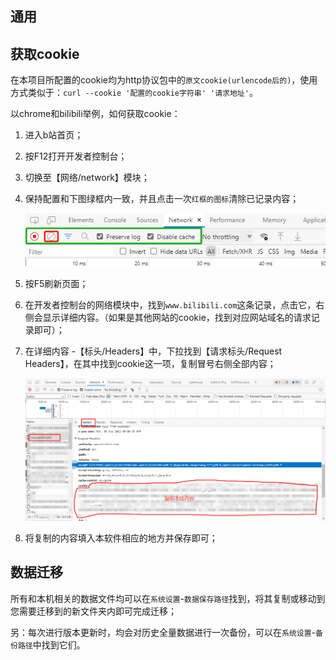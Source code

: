 ## 通用 <!-- {docsify-ignore} -->

## 获取cookie

在本项目所配置的cookie均为http协议包中的`原文cookie(urlencode后的)`，使用方式类似于：`curl --cookie '配置的cookie字符串' '请求地址'`。

以chrome和bilibili举例，如何获取cookie：

1. 进入b站首页；
2. 按F12打开开发者控制台；
3. 切换至【网络/network】模块；
4. 保持配置和下图绿框内一致，并且点击一次`红框的图标`清除已记录内容；

    ![common-cookie](../img/common-cookie-1.png)
5. 按F5刷新页面；
6. 在开发者控制台的网络模块中，找到`www.bilibili.com`这条记录，点击它，右侧会显示详细内容。（如果是其他网站的cookie，找到对应网站域名的请求记录即可）；
7. 在详细内容 -【标头/Headers】中，下拉找到【请求标头/Request Headers】，在其中找到cookie这一项，复制冒号右侧全部内容；

    ![common-cookie](../img/common-cookie-2.png)
8. 将复制的内容填入本软件相应的地方并保存即可；

## 数据迁移

所有和本机相关的数据文件均可以在`系统设置`-`数据保存路径`找到，将其复制或移动到您需要迁移到的新文件夹内即可完成迁移；

另：每次进行版本更新时，均会对历史全量数据进行一次备份，可以在`系统设置`-`备份路径`中找到它们。